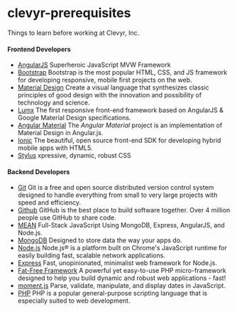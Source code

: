 # clevyr-prerequisites
Things to learn before working at Clevyr, Inc.

#### Frontend Developers
- [AngularJS](https://angularjs.org) Superheroic JavaScript MVW Framework 
- [Bootstrap](http://getbootstrap.com) Bootstrap is the most popular HTML, CSS, and JS framework for developing responsive, mobile first projects on the web.
- [Material Design](http://www.google.com/design/spec/material-design/introduction.html) Create a visual language that synthesizes classic principles of good design with the innovation and possibility of technology and science.
- [Lumx](http://ui.lumapps.com/) The first responsive front-end framework based on AngularJS & Google Material Design specifications.
- [Angular Material](https://material.angularjs.org/#/) The *Angular Material* project is an implementation of Material Design in Angular.js.
- [Ionic](http://ionicframework.com/) The beautiful, open source front-end SDK for developing hybrid mobile apps with HTML5.
- [Stylus](https://learnboost.github.io/stylus/) xpressive, dynamic, robust CSS

#### Backend Developers
- [Git](http://git-scm.com/) Git is a free and open source distributed version control system designed to handle everything from small to very large projects with speed and efficiency.
- [Github](https://github.com) GitHub is the best place to build software together. Over 4 million people use GitHub to share code.
- [MEAN](http://mean.io/#!/) Full-Stack JavaScript Using MongoDB, Express, AngularJS, and Node.js.
- [MongoDB](http://www.mongodb.org/) Designed to store data the way your apps do.
- [Node.js](https://nodejs.org/) Node.js® is a platform built on Chrome's JavaScript runtime for easily building fast, scalable network applications.
- [Express](http://expressjs.com/) Fast, unopinionated, minimalist web framework for Node.js.
- [Fat-Free Framework](http://fatfreeframework.com/home) A powerful yet easy-to-use PHP micro-framework designed to help you build dynamic and robust web applications - fast!
- [moment.js](http://momentjs.com/) Parse, validate, manipulate, and display dates in JavaScript.
- [PHP](http://php.net/) PHP is a popular general-purpose scripting language that is especially suited to web development.
